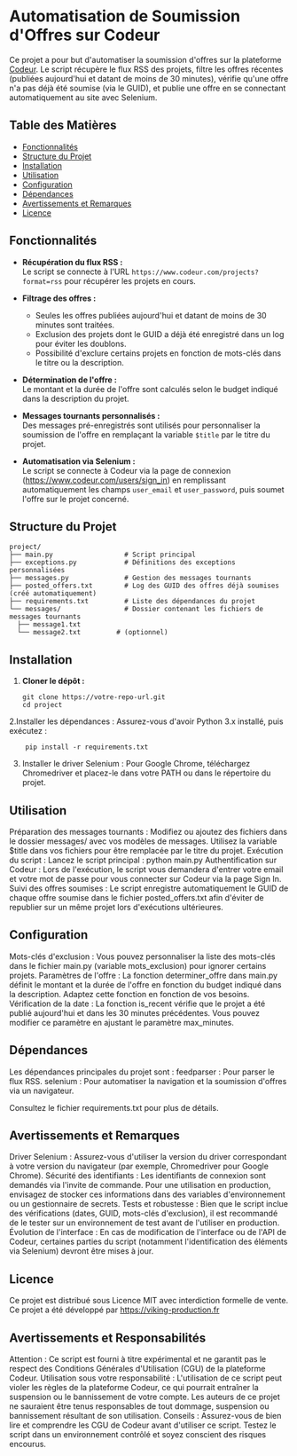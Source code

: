 # Automatisation de Soumission d'Offres sur Codeur

Ce projet a pour but d'automatiser la soumission d'offres sur la plateforme [Codeur](https://www.codeur.com/). Le script récupère le flux RSS des projets, filtre les offres récentes (publiées aujourd'hui et datant de moins de 30 minutes), vérifie qu'une offre n'a pas déjà été soumise (via le GUID), et publie une offre en se connectant automatiquement au site avec Selenium.

## Table des Matières

- [Fonctionnalités](#fonctionnalités)
- [Structure du Projet](#structure-du-projet)
- [Installation](#installation)
- [Utilisation](#utilisation)
- [Configuration](#configuration)
- [Dépendances](#dépendances)
- [Avertissements et Remarques](#avertissements-et-remarques)
- [Licence](#licence)

## Fonctionnalités

- **Récupération du flux RSS :**  
  Le script se connecte à l'URL `https://www.codeur.com/projects?format=rss` pour récupérer les projets en cours.

- **Filtrage des offres :**  
  - Seules les offres publiées aujourd'hui et datant de moins de 30 minutes sont traitées.
  - Exclusion des projets dont le GUID a déjà été enregistré dans un log pour éviter les doublons.
  - Possibilité d'exclure certains projets en fonction de mots-clés dans le titre ou la description.

- **Détermination de l'offre :**  
  Le montant et la durée de l'offre sont calculés selon le budget indiqué dans la description du projet.

- **Messages tournants personnalisés :**  
  Des messages pré-enregistrés sont utilisés pour personnaliser la soumission de l'offre en remplaçant la variable `$title` par le titre du projet.

- **Automatisation via Selenium :**  
  Le script se connecte à Codeur via la page de connexion (https://www.codeur.com/users/sign_in) en remplissant automatiquement les champs `user_email` et `user_password`, puis soumet l'offre sur le projet concerné.

## Structure du Projet
    
    project/
    ├── main.py                  # Script principal
    ├── exceptions.py            # Définitions des exceptions personnalisées
    ├── messages.py              # Gestion des messages tournants
    ├── posted_offers.txt        # Log des GUID des offres déjà soumises (créé automatiquement)
    ├── requirements.txt         # Liste des dépendances du projet
    └── messages/                # Dossier contenant les fichiers de messages tournants
      ├── message1.txt
      └── message2.txt         # (optionnel)


## Installation

1. **Cloner le dépôt :**

       git clone https://votre-repo-url.git
       cd project

2.Installer les dépendances :
    Assurez-vous d'avoir Python 3.x installé, puis exécutez :
    
        pip install -r requirements.txt

  3. Installer le driver Selenium :
     Pour Google Chrome, téléchargez Chromedriver et placez-le dans votre PATH ou dans le répertoire du projet.

## Utilisation

  Préparation des messages tournants :
        Modifiez ou ajoutez des fichiers dans le dossier messages/ avec vos modèles de messages. Utilisez la variable $title dans vos fichiers pour être remplacée par le titre du projet.
  Exécution du script :
      Lancez le script principal :
        python main.py
  Authentification sur Codeur :
        Lors de l'exécution, le script vous demandera d'entrer votre email et votre mot de passe pour vous connecter sur Codeur via la page Sign In.
  Suivi des offres soumises :
        Le script enregistre automatiquement le GUID de chaque offre soumise dans le fichier posted_offers.txt afin d'éviter de republier sur un même projet lors d'exécutions ultérieures.

## Configuration

  Mots-clés d'exclusion :
      Vous pouvez personnaliser la liste des mots-clés dans le fichier main.py (variable mots_exclusion) pour ignorer certains projets.
  Paramètres de l'offre :
      La fonction determiner_offre dans main.py définit le montant et la durée de l'offre en fonction du budget indiqué dans la description. Adaptez cette fonction en fonction de vos besoins.
  Vérification de la date :
      La fonction is_recent vérifie que le projet a été publié aujourd'hui et dans les 30 minutes précédentes. Vous pouvez modifier ce paramètre en ajustant le paramètre max_minutes.

## Dépendances

Les dépendances principales du projet sont :
    feedparser : Pour parser le flux RSS.
    selenium : Pour automatiser la navigation et la soumission d'offres via un navigateur.

Consultez le fichier requirements.txt pour plus de détails.

## Avertissements et Remarques

  Driver Selenium :
      Assurez-vous d'utiliser la version du driver correspondant à votre version du navigateur (par exemple, Chromedriver pour Google Chrome).
  Sécurité des identifiants :
      Les identifiants de connexion sont demandés via l'invite de commande. Pour une utilisation en production, envisagez de stocker ces informations dans des variables d'environnement ou un gestionnaire de secrets.
  Tests et robustesse :
      Bien que le script inclue des vérifications (dates, GUID, mots-clés d'exclusion), il est recommandé de le tester sur un environnement de test avant de l'utiliser en production.
  Évolution de l'interface :
      En cas de modification de l'interface ou de l'API de Codeur, certaines parties du script (notamment l'identification des éléments via Selenium) devront être mises à jour.

##  Licence

Ce projet est distribué sous Licence MIT avec interdiction formelle de vente.
Ce projet a été développé par https://viking-production.fr

## Avertissements et Responsabilités

   Attention :
        Ce script est fourni à titre expérimental et ne garantit pas le respect des Conditions Générales d'Utilisation (CGU) de la plateforme Codeur.
    Utilisation sous votre responsabilité :
        L'utilisation de ce script peut violer les règles de la plateforme Codeur, ce qui pourrait entraîner la suspension ou le bannissement de votre compte.
        Les auteurs de ce projet ne sauraient être tenus responsables de tout dommage, suspension ou bannissement résultant de son utilisation.
    Conseils :
        Assurez-vous de bien lire et comprendre les CGU de Codeur avant d'utiliser ce script.
        Testez le script dans un environnement contrôlé et soyez conscient des risques encourus.

